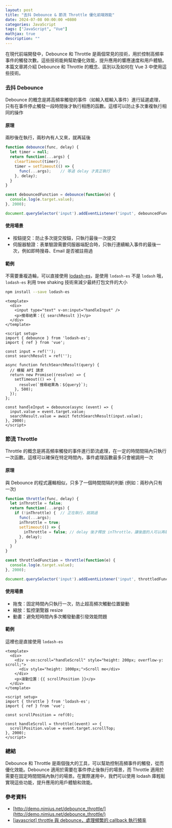 ```yaml
---
layout: post
title: "去抖 Debounce & 節流 Throttle 優化前端效能"
date: 2024-07-08 00:00:00 +0800
categories: JavaScript
tags: ["JavaScript", "Vue"]
mathjax: true
description: ""
---
```


在現代前端開發中，Debounce 和 Throttle 是兩個常見的技術，用於控制高頻率事件的觸發次數。這些技術能夠幫助優化效能，提升應用的響應速度和用戶體驗。本篇文章將介紹 Debounce 和 Throttle 的概念、區別以及如何在 Vue 3 中使用這些技術。

### 去抖 Debounce

Debounce 的概念是將高頻率觸發的事件（如輸入框輸入事件）進行延遲處理，只有在事件停止觸發一段時間後才執行相應的函數。這樣可以防止多次重複執行相同的操作

#### 原理

兩秒後在執行，兩秒內有人又來，就再延後

```js
function debounce(func, delay) {
  let timer = null;
  return function(...args) {
    clearTimeout(timer);
    timer = setTimeout(() => {
      func(...args);    // 等過 delay 才真正執行
    }, delay);
  }
}

const debouncedFunction = debounce(function(e) {
  console.log(e.target.value);
}, 2000);

document.querySelector('input').addEventListener('input', debouncedFunction);
```

#### 使用場景

- 按鈕提交：防止多次提交按鈕，只執行最後一次提交
- 伺服器驗證：表單驗證需要伺服器端配合時，只執行連續輸入事件的最後一次，例如即時搜尋、Email 是否被註冊過

#### 範例

不需要重複造輪，可以直接使用 [lodash-es](https://lodash.com/docs/4.17.15)，是使用 `lodash-es` 不是 `lodash` 哦，`lodash-es` 利用 tree shaking 技術來減少最終打包文件的大小

```bash
npm install --save lodash-es
```

```vue
<template>
  <div>
    <input type="text" v-on:input="handleInput" />
    <p>搜尋結果：{{ searchResult }}</p>
  </div>
</template>

<script setup>
import { debounce } from 'lodash-es';
import { ref } from 'vue';

const input = ref('');
const searchResult = ref('');

async function fetchSearchResult(query) {
  // 模擬 API 請求
  return new Promise((resolve) => {
    setTimeout(() => {
      resolve(`搜尋結果為：${query}`);
    }, 500);
  });
};

const handleInput = debounce(async (event) => {
  input.value = event.target.value;
  searchResult.value = await fetchSearchResult(input.value);
}, 2000);
</script>
```

### 節流 Throttle

Throttle 的概念是將高頻率觸發的事件進行節流處理，在一定的時間間隔內只執行一次函數。這樣可以確保在特定時間內，事件處理函數最多只會被調用一次

#### 原理

與 Debounce 的程式邏輯相似，只多了一個時間間隔的判斷 (例如：兩秒內只有一次)

```js
function throttle(func, delay) {
  let inThrottle = false;
  return function(...args) {
    if (!inThrottle) {  // 正在執行，就跳過
      func(...args);
      inThrottle = true;
      setTimeout(() => {
        inThrottle = false; // delay 後才釋放 inThrottle，讓後面的人可以再執行
      }, delay);
    }
  }
}

const throttledFunction = throttle(function(e) {
  console.log(e.target.value);
}, 2000);

document.querySelector('input').addEventListener('input', throttledFunction);
```

#### 使用場景

- 拖曳：固定時間內只執行一次，防止超高頻次觸動位置變動
- 縮放：監控瀏覽器 resize
- 動畫：避免短時間內多次觸發動畫引發效能問題

#### 範例

這裡也是直接使用 `lodash-es`

```vue
<template>
  <div>
    <div v-on:scroll="handleScroll" style="height: 200px; overflow-y: scroll;">
      <div style="height: 1000px;">Scroll me</div>
    </div>
    <p>滾動位置：{{ scrollPosition }}</p>
  </div>
</template>

<script setup>
import { throttle } from 'lodash-es';
import { ref } from 'vue';

const scrollPosition = ref(0);

const handleScroll = throttle((event) => {
  scrollPosition.value = event.target.scrollTop;
}, 2000);
</script>
```

### 總結

Debounce 和 Throttle 是兩個強大的工具，可以幫助控制高頻事件的觸發，從而優化效能。Debounce 適用於需要在事件停止後執行的場景，而 Throttle 適用於需要在固定時間間隔內執行的場景。在實際運用中，我們可以使用 lodash 庫輕鬆實現這些功能，提升應用的用戶體驗和效能。


### 參考資料

- [http://demo.nimius.net/debounce_throttle/](http://demo.nimius.net/debounce_throttle/)
- [[javascript] throttle 與 debounce，處理頻繁的 callback 執行頻率](https://blog.camel2243.com/2017/06/05/javascript-throttle-%E8%88%87-debounce%EF%BC%8C%E8%99%95%E7%90%86%E9%A0%BB%E7%B9%81%E7%9A%84-callback-%E5%9F%B7%E8%A1%8C%E9%A0%BB%E7%8E%87/)
